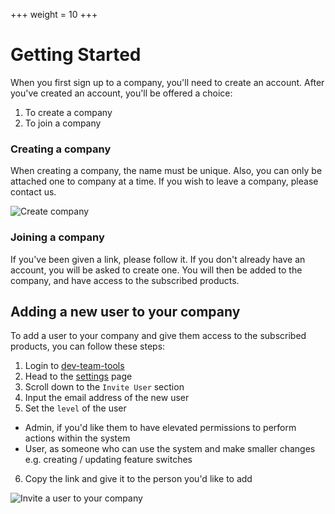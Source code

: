 +++
weight = 10
+++

# Getting Started

When you first sign up to a company, you'll need to create an account. After you've created an account, you'll be offered a choice:
1. To create a company
2. To join a company

### Creating a company
When creating a company, the name must be unique. Also, you can only be attached one to company at a time.
If you wish to leave a company, please contact us.

![Create company](/create-company-screenshot.png)

### Joining a company
If you've been given a link, please follow it. If you don't already have an account, you will be asked to create one.
You will then be added to the company, and have access to the subscribed products.

## Adding a new user to your company
To add a user to your company and give them access to the subscribed products, you can follow these steps:
1. Login to [dev-team-tools](https://dev-team-tools.com)
2. Head to the [settings](https://dev-team-tools.com/users/settings) page
3. Scroll down to the `Invite User` section
4. Input the email address of the new user
5. Set the `level` of the user
  - Admin, if you'd like them to have elevated permissions to perform actions within the system
  - User, as someone who can use the system and make smaller changes e.g. creating / updating feature switches
6. Copy the link and give it to the person you'd like to add

![Invite a user to your company](/invite-url-screenshot.png)
